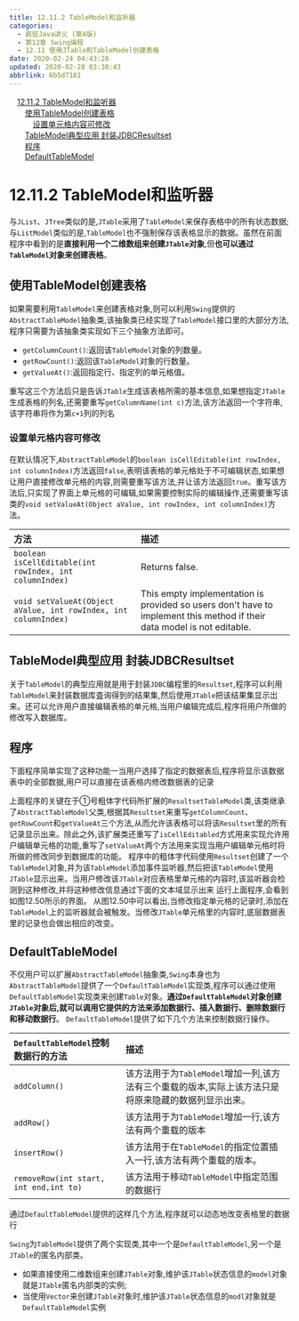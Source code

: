 ```yaml
---
title: 12.11.2 TableModel和监听器
categories: 
  - 疯狂Java讲义 (第4版)
  - 第12章 Swing编程
  - 12.11 使用JTable和TableModel创建表格
date: 2020-02-24 04:43:28
updated: 2020-02-28 03:38:43
abbrlink: 6b5d7181
---
```

<div id='my_toc'><a href="/JavaReadingNotes/6b5d7181/#12-11-2-TableModel和监听器" class="header_1">12.11.2 TableModel和监听器</a>&nbsp;<br><a href="/JavaReadingNotes/6b5d7181/#使用TableModel创建表格" class="header_2">使用TableModel创建表格</a>&nbsp;<br><a href="/JavaReadingNotes/6b5d7181/#设置单元格内容可修改" class="header_3">设置单元格内容可修改</a>&nbsp;<br><a href="/JavaReadingNotes/6b5d7181/#TableModel典型应用-封装JDBCResultset" class="header_2">TableModel典型应用 封装JDBCResultset</a>&nbsp;<br><a href="/JavaReadingNotes/6b5d7181/#程序" class="header_2">程序</a>&nbsp;<br><a href="/JavaReadingNotes/6b5d7181/#DefaultTableModel" class="header_2">DefaultTableModel</a>&nbsp;<br></div>
<style>.header_1{margin-left: 1em;}.header_2{margin-left: 2em;}.header_3{margin-left: 3em;}.header_4{margin-left: 4em;}.header_5{margin-left: 5em;}.header_6{margin-left: 6em;}</style>
<!--more-->
<script>if (navigator.platform.search('arm')==-1){document.getElementById('my_toc').style.display = 'none';}var e,p = document.getElementsByTagName('p');while (p.length>0) {e = p[0];e.parentElement.removeChild(e);}</script>

<!--end-->
# 12.11.2 TableModel和监听器
与`JList`、`JTree`类似的是,`JTable`采用了`TableModel`来保存表格中的所有状态数据;与`ListModel`类似的是,`TableModel`也不强制保存该表格显示的数据。虽然在前面程序中看到的是**直接利用一个二维数组来创建`JTable`对象**,但**也可以通过`TableModel`对象来创建表格**。
## 使用TableModel创建表格
如果需要利用`TableModel`来创建表格对象,则可以利用`Swing`提供的`AbstractTableModel`抽象类,该抽象类已经实现了`TableModel`接口里的大部分方法,程序只需要为该抽象类实现如下三个抽象方法即可。
- `getColumnCount()`:返回该`TableModel`对象的列数量。
- `getRowCount()`:返回该`TableModel`对象的行数量。
- `getValueAt()`:返回指定行、指定列的单元格值。

重写这三个方法后只是告诉`JTable`生成该表格所需的基本信息,如果想指定`JTable`生成表格的列名,还需要重写`getColumnName(int c)`方法,该方法返回一个字符串,该字符串将作为第`c+1`列的列名
### 设置单元格内容可修改
在默认情况下,`AbstractTableModel`的`boolean isCellEditable(int rowIndex, int columnIndex)`方法返回`false`,表明该表格的单元格处于不可编辑状态,如果想让用户直接修改单元格的内容,则需要重写该方法,并让该方法返回`true`。重写该方法后,只实现了界面上单元格的可编辑,如果需要控制实际的编辑操作,还需要重写该类的`void setValueAt(Object aValue, int rowIndex, int columnIndex)`方法。


|方法|描述|
|:--|:--|
|`boolean isCellEditable(int rowIndex, int columnIndex)`|Returns false.|
|`void setValueAt(Object aValue, int rowIndex, int columnIndex)`|This empty implementation is provided so users don't have to implement this method if their data model is not editable.|

## TableModel典型应用 封装JDBCResultset
关于`TableModel`的典型应用就是用于封装`JDBC`编程里的`Resultset`,程序可以利用`TableModel`来封装数据库査询得到的结果集,然后使用`JTable`把该结果集显示岀来。还可以允许用户直接编辑表格的单元格,当用户编辑完成后,程序将用户所做的修改写入数据库。
## 程序
下面程序简单实现了这种功能一当用户选择了指定的数据表后,程序将显示该数据表中的全部数据,用户可以直接在该表格内修改数据表的记录



上面程序的关键在于①号粗体字代码所扩展的`ResultsetTableModel`类,该类继承了`AbstractTableModel`父类,根据其`Resultset`来重写`getColumnCount`、`getRowCount`和`getValueAt`三个方法,从而允许该表格可以将该`Resultset`里的所有记录显示出来。除此之外,该扩展类还重写了`isCellEditabled`方式用来实现允许用户编辑单元格的功能,重写了`setValueAt`两个方法用来实现当用户编辑单元格时将所做的修改同步到数据库的功能。
程序中的粗体字代码使用`Resultset`创建了一个`TableModel`对象,并为该`TableModel`添加事件监听器,然后把该`TableModel`使用`JTable`显示出来。当用户修改该`JTable`对应表格里单元格的内容时,该监听器会检测到这种修改,并将这种修改信息通过下面的文本域显示出来
运行上面程序,会看到如图12.50所示的界面。
从图12.50中可以看出,当修改指定单元格的记录时,添加在`TableModel`上的监听器就会被触发。当修改`JTable`单元格里的内容时,底层数据表里的记录也会做出相应的改变。
## DefaultTableModel
不仅用户可以扩展`AbstractTableModel`抽象类,`Swing`本身也为`AbstractTableModel`提供了一个`DefaultTableModel`实现类,程序可以通过使用`DefaultTableModel`实现类来创建`Table`对象。**通过`DefaultTableModel`对象创建`JTable`对象后,就可以调用它提供的方法来添加数据行、插入数据行、删除数据行和移动数据行**。
`DefaultTableModel`提供了如下几个方法来控制数据行操作。

|`DefaultTableModel`控制数据行的方法|描述|
|:---|:---|
|`addColumn()`|该方法用于为`TableModel`增加一列,该方法有三个重载的版本,实际上该方法只是将原来隐藏的数据列显示出来。|
|`addRow()`|该方法用于为`TableModel`增加一行,该方法有两个重载的版本|
|`insertRow()`|该方法用于在`TableModel`的指定位置插入一行,该方法有两个重载的版本。|
|`removeRow(int start, int end,int to)`|该方法用于移动`TableModel`中指定范围的数据行|


通过`DefaultTableModel`提供的这样几个方法,程序就可以动态地改变表格里的数据行

`Swing`为`TableModel`提供了两个实现类,其中一个是`DefaultTableModel`,另一个是`JTable`的匿名内部类。
- 如果直接使用二维数组来创建`JTable`对象,维护该`JTable`状态信息的`model`对象就是`JTable`匿名内部类的实例;
- 当使用`Vector`来创建`JTable`对象时,维护该`JTable`状态信息的`modl`对象就是`DefaultTableModel`实例
